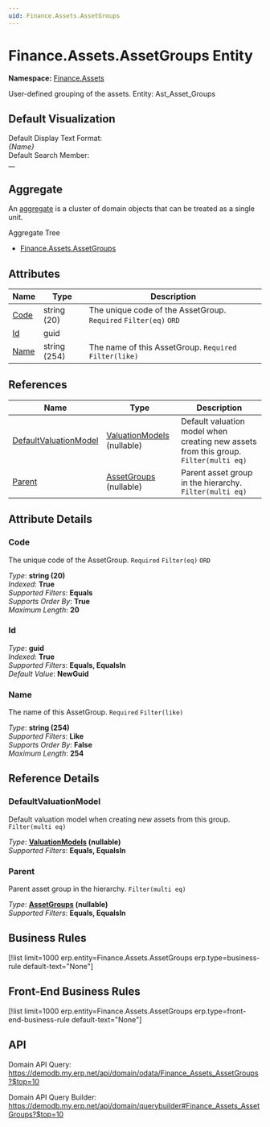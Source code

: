 ```yaml
---
uid: Finance.Assets.AssetGroups
---
```

# Finance.Assets.AssetGroups Entity

**Namespace:** [Finance.Assets](Finance.Assets.md)  

User-defined grouping of the assets. Entity: Ast_Asset_Groups

## Default Visualization
Default Display Text Format:  
_{Name}_  
Default Search Member:  
__  

## Aggregate
An [aggregate](https://docs.erp.net/tech/advanced/concepts/aggregates.html) is a cluster of domain objects that can be treated as a single unit.  

Aggregate Tree  
* [Finance.Assets.AssetGroups](Finance.Assets.AssetGroups.md)  

## Attributes

| Name | Type | Description |
| ---- | ---- | --- |
| [Code](Finance.Assets.AssetGroups.md#code) | string (20) | The unique code of the AssetGroup. `Required` `Filter(eq)` `ORD` 
| [Id](Finance.Assets.AssetGroups.md#id) | guid |  
| [Name](Finance.Assets.AssetGroups.md#name) | string (254) | The name of this AssetGroup. `Required` `Filter(like)` 

## References

| Name | Type | Description |
| ---- | ---- | --- |
| [DefaultValuationModel](Finance.Assets.AssetGroups.md#defaultvaluationmodel) | [ValuationModels](Finance.Assets.ValuationModels.md) (nullable) | Default valuation model when creating new assets from this group. `Filter(multi eq)` |
| [Parent](Finance.Assets.AssetGroups.md#parent) | [AssetGroups](Finance.Assets.AssetGroups.md) (nullable) | Parent asset group in the hierarchy. `Filter(multi eq)` |


## Attribute Details

### Code

The unique code of the AssetGroup. `Required` `Filter(eq)` `ORD`

_Type_: **string (20)**  
_Indexed_: **True**  
_Supported Filters_: **Equals**  
_Supports Order By_: **True**  
_Maximum Length_: **20**  

### Id

_Type_: **guid**  
_Indexed_: **True**  
_Supported Filters_: **Equals, EqualsIn**  
_Default Value_: **NewGuid**  

### Name

The name of this AssetGroup. `Required` `Filter(like)`

_Type_: **string (254)**  
_Supported Filters_: **Like**  
_Supports Order By_: **False**  
_Maximum Length_: **254**  


## Reference Details

### DefaultValuationModel

Default valuation model when creating new assets from this group. `Filter(multi eq)`

_Type_: **[ValuationModels](Finance.Assets.ValuationModels.md) (nullable)**  
_Supported Filters_: **Equals, EqualsIn**  

### Parent

Parent asset group in the hierarchy. `Filter(multi eq)`

_Type_: **[AssetGroups](Finance.Assets.AssetGroups.md) (nullable)**  
_Supported Filters_: **Equals, EqualsIn**  



## Business Rules

[!list limit=1000 erp.entity=Finance.Assets.AssetGroups erp.type=business-rule default-text="None"]

## Front-End Business Rules

[!list limit=1000 erp.entity=Finance.Assets.AssetGroups erp.type=front-end-business-rule default-text="None"]

## API

Domain API Query:
<https://demodb.my.erp.net/api/domain/odata/Finance_Assets_AssetGroups?$top=10>

Domain API Query Builder:
<https://demodb.my.erp.net/api/domain/querybuilder#Finance_Assets_AssetGroups?$top=10>

